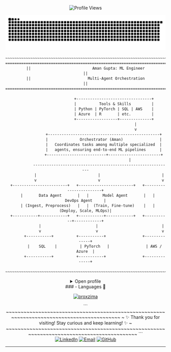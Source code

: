 <p align="center">
	<img src="https://komarev.com/ghpvc/?username=amangupta05&style=plastic&color=blueviolet" alt="Profile Views"/>
</p>
<p align="center">
	<img src="https://github.com/7oSkaaa/7oSkaaa/blob/output/github-contribution-grid-snake.svg?" alt="Snake Game"/>
</p>

<div align="center">

```
~~~~~~~~~~~~~~~~~~~~~~~~~~~~~~~~~~~~~~~~~~~~~~~~~~~~~~~~~~~~~~~~~~~~~~~~~~~~~~~~~~~~~~~~~~~
===============================================================================
||                           Aman Gupta: ML Engineer                         ||
||                         Multi-Agent Orchestration                         ||
===============================================================================

                         +---------------------------------+
                         |          Tools & Skills         |
                         | Python | PyTorch | SQL | AWS    |
                         | Azure  | R       | etc.         |
                         +------------------+--------------+
                                            |
                                            v
                +-------------------------------------------------+
                |              Orchestrator (Aman)                |
                |   Coordinates tasks among multiple specialized  |
                |   agents, ensuring end-to-end ML pipelines      |
                +--------------------------+-----------------------+
                                       |
            -------------------------------------------------------------
            |                           |                           |
            v                           v                           v
  +------------------------+   +------------------------+   +------------------------+
  |       Data Agent       |   |      Model Agent       |   |       DevOps Agent     |
  | (Ingest, Preprocess)   |   |  (Train, Fine-tune)    |   |  (Deploy, Scale, MLOps)|
  +-----------+------------+   +-----------+------------+   +-----------+------------+
              |                        |                            |
              v                        v                            v
        +-----------+          +-----------+                +--------------+
        |    SQL    |          | PyTorch   |                | AWS / Azure  |
        +-----------+          +-----------+                +--------------+

~~~~~~~~~~~~~~~~~~~~~~~~~~~~~~~~~~~~~~~~~~~~~~~~~~~~~~~~~~~~~~~~~~~~~~~~~~~~~~~~~~~~~~~~~~~
```

<details>
<summary>Open profile</summary>

<br>
<div>
  <div align=center>
      <a href="https://git.io/typing-svg"><img src="https://readme-typing-svg.demolab.com/?font=VT323&size=35&duration=3500&pause=300&color=6A0572&center=true&vCenter=true&width=500&lines=Hey%2C+I+am+Aman;Welcome+to+My+GitHub+Profile;ML+Engineer+%26+AI+Enthusiast;AWS+%26+Azure+Certified;Python+%26+PyTorch+Expert;LangChain+%26+AI+Agents;Always+Learning%2C+Always+Growing" alt="Typing SVG" /></a>
  </div>
</div>

<details>
<summary>About me</summary>

<div align="left">

```js
/**
 * Represents me.
 * @constructor
 * @param {string} location - New York, NY, United States.
 * @param {string} languages - English, Hindi.
 * @param {string} jobTitle - Machine Learning Engineer at Cantonica.
 * @param {string} specialization - AI Agents, LLMs, and ML Systems.
 * @param {string} interests - LangChain, AutoGen, Multi-Agent Systems.
 * @param {string} education - MS in Machine Learning, Stevens Institute of Technology.
 * @param {string} certifications - AWS Data Engineering, Azure AI Engineer.
 * @param {string} expertise - Task Automation, GraphRAG, Multi-Modal ML.
 * @throws {Error} When encountering bugs in production.
 * @returns {Object} Aman - A passionate ML engineer.
 */
```

</div>
</details>

<details>
<summary>Tools</summary>
<div>
  <p style="display: inline-block;" align="center">
    <kbd>
      <kbd>Programming Languages</kbd>
      <br>
      <br>
      <img width="30px" src="https://cdn.jsdelivr.net/gh/devicons/devicon/icons/python/python-original.svg" alt="python" title="Python"/> 
      <img width="30px" src="https://cdn.jsdelivr.net/gh/devicons/devicon/icons/cplusplus/cplusplus-original.svg" alt="cpp" title="C++"/> 
      <img width="30px" src="https://cdn.jsdelivr.net/gh/devicons/devicon/icons/r/r-original.svg" alt="R" title="R"/>
      <img width="30px" src="https://cdn.jsdelivr.net/gh/devicons/devicon/icons/sql/sql-original.svg" alt="SQL" title="SQL"/>
    </kbd>
    <kbd>
      <kbd>ML/AI Frameworks</kbd>
      <br>
      <br>
      <img width="30px" src="https://cdn.jsdelivr.net/gh/devicons/devicon/icons/pytorch/pytorch-original.svg" alt="pytorch" title="PyTorch"/>
      <img width="30px" src="https://cdn.jsdelivr.net/gh/devicons/devicon/icons/tensorflow/tensorflow-original.svg" alt="tensorflow" title="TensorFlow"/>
      <img width="30px" src="https://huggingface.co/front/assets/huggingface_logo.svg" alt="huggingface" title="Hugging Face"/>
      <img width="30px" src="https://cdn.jsdelivr.net/gh/devicons/devicon/icons/opencv/opencv-original.svg" alt="opencv" title="OpenCV"/>
    </kbd>
    <kbd>
      <kbd>Cloud & MLOps</kbd>
      <br>
      <br>
      <img width="30px" src="https://cdn.jsdelivr.net/gh/devicons/devicon/icons/amazonwebservices/amazonwebservices-original.svg" alt="aws" title="AWS"/>
      <img width="30px" src="https://cdn.jsdelivr.net/gh/devicons/devicon/icons/azure/azure-original.svg" alt="azure" title="Azure"/>
      <img width="30px" src="https://cdn.jsdelivr.net/gh/devicons/devicon/icons/docker/docker-original.svg" alt="docker" title="Docker"/>
      <img width="30px" src="https://cdn.jsdelivr.net/gh/devicons/devicon/icons/kubernetes/kubernetes-plain.svg" alt="kubernetes" title="Kubernetes"/>
    </kbd>
    <br>
    <br>
    <kbd>
      <kbd>Database & Big Data</kbd>
      <br>
      <br>
      <img width="30px" src="https://cdn.jsdelivr.net/gh/devicons/devicon/icons/mysql/mysql-original.svg" alt="mysql" title="MySQL"/>
      <img width="30px" src="https://cdn.jsdelivr.net/gh/devicons/devicon/icons/postgresql/postgresql-original.svg" alt="postgresql" title="PostgreSQL"/>
      <img width="30px" src="https://cdn.jsdelivr.net/gh/devicons/devicon/icons/mongodb/mongodb-original.svg" alt="mongodb" title="MongoDB"/>
      <img width="30px" src="https://cdn.jsdelivr.net/gh/devicons/devicon/icons/apache/apache-original.svg" alt="apache" title="Apache Spark"/>
    </kbd>
  </p>
</div>
</details>

<details>
  <summary>GitHub Stats</summary>
  <br>
  <p align="center">
    <img align="center" src="https://github-readme-stats.vercel.app/api?username=amangupta05&show_icons=true&theme=dracula&count_private=true&hide=stars,issues,contribs" alt="GitHub Stats">
  </p>
  <p align="center">
    <img src="https://github-readme-streak-stats.herokuapp.com/?user=amangupta05&theme=dracula" alt="GitHub Streak"/>
  </p>
</details>

<details>
  <summary>Featured Projects</summary>
  <br>
  <ul>
    <li><strong>AI Interactive Learning Framework:</strong> Built an adaptive learning platform using Fetch.AI agents, OpenAI APIs, and Claude for personalized education.</li>
    <li><strong>Decentralized Emergency Response System:</strong> Developed an emergency response system using Fetch.ai agents and LangChain, improving efficiency by 30%.</li>
    <li><strong>Multi-Modal VAE:</strong> Engineered a Multi-Modal Variational Autoencoder achieving 95% reconstruction accuracy on MNIST-SVHN datasets.</li>
  </ul>
</details>

<details>
  <summary>Quote</summary>
  <br>
  <blockquote>
    "Machine learning is the science of getting computers to learn without being explicitly programmed."
    <br><strong>- Arthur Samuel</strong>
  </blockquote>
</details>

<details>
<summary>What can I do for you?</summary>
<table style="border: none">
  <tr>
  <td width="50%" valign="top">

## Let's Collaborate on ML/AI Projects!

If you have any questions about Machine Learning, AI Agents, or LLMs, feel free to <a href="mailto:amangupta52001@gmail.com">contact me by email</a>. I'm always excited to work on innovative projects!

  </td>
  <td width="50%" valign="top">

## Looking for AI Solutions?

**<img alt="Feedback" src="https://img.shields.io/badge/Ask%20me-anything-1abc9c.svg">**

<blockquote>"AI is not just about building better machines; it's about augmenting human capabilities."
<br><strong>– Aman Gupta</strong></blockquote>

  </td>
  </tr>
</table>
</details>

</details>
### - Languages 🔭
<p align="center" >
  <a target="_blank" href="https://github.com/anuraghazra/github-readme-stats"><img src="https://github-readme-stats.vercel.app/api/top-langs/?username=amangupta05&&show_icons=true&theme=dracula&text_color=8b8b8b&bg_color=0000&hide_border=true&layout=compact&custom_title=Languages%20I%20Use&langs_count=8" alt="proxzima"/></a>
</p>
```
~~~~~~~~~~~~~~~~~~~~~~~~~~~~~~~~~~~~~~~~~~~~~~~~~~~~~~~~~~~~~~~~~~~~~~~~~~~~~~~~~~~~~~~~~~~
~              ✨ Thank you for visiting! Stay curious and keep learning! ✨              ~
~~~~~~~~~~~~~~~~~~~~~~~~~~~~~~~~~~~~~~~~~~~~~~~~~~~~~~~~~~~~~~~~~~~~~~~~~~~~~~~~~~~~~~~~~~~
```

</div>

<div align=center>
  <a href="https://www.linkedin.com/in/aman-gupta5/" target="_blank"><img src="https://img.shields.io/static/v1?style=for-the-badge&message=LinkedIn&color=0A66C2&logo=LinkedIn&logoColor=FFFFFF&label=" alt="LinkedIn" /></a>
  <a href="mailto:amangupta05@gmail.com?subject=Hi%20Aman%20,%20nice%20to%20meet%20you!" target="_blank"><img alt="Email" src="https://img.shields.io/static/v1?style=for-the-badge&message=Gmail&color=EA4335&logo=Gmail&logoColor=FFFFFF&label=" /></a>
  <a href="https://github.com/amangupta05" target="_blank"><img src="https://img.shields.io/static/v1?style=for-the-badge&message=GitHub&color=181717&logo=GitHub&logoColor=FFFFFF&label=" alt="GitHub" /></a>
</div>

------
